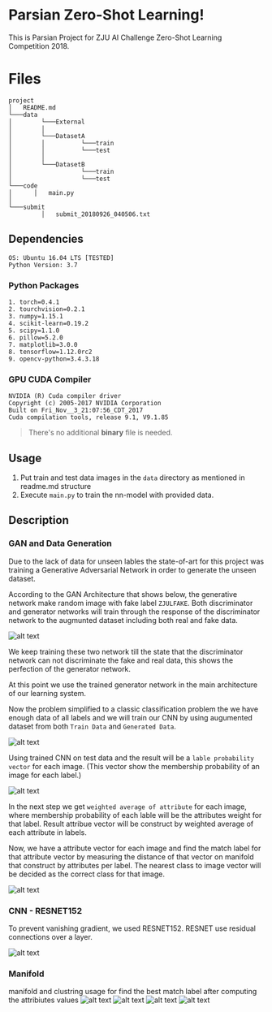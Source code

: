 # Parsian Zero-Shot Learning!

This is Parsian Project for ZJU AI Challenge Zero-Shot Learning Competition 2018.

# Files


```
project
│   README.md
└───data
│        └───External
│        │ 
│        └───DatasetA
│        │          └───train 	
│        │          └───test
│ 	     │ 	
│        └───DatasetB
│                   └───train 	
│                   └───test
└───code
│      │   main.py
│
└───submit
	     │   submit_20180926_040506.txt

```

## Dependencies
```
OS: Ubuntu 16.04 LTS [TESTED]
Python Version: 3.7
```

### Python Packages
	1. torch=0.4.1
	2. tourchvision=0.2.1
	3. numpy=1.15.1
	4. scikit-learn=0.19.2
	5. scipy=1.1.0
	6. pillow=5.2.0
	7. matplotlib=3.0.0
	8. tensorflow=1.12.0rc2
	9. opencv-python=3.4.3.18

### GPU CUDA Compiler
```
NVIDIA (R) Cuda compiler driver
Copyright (c) 2005-2017 NVIDIA Corporation
Built on Fri_Nov__3_21:07:56_CDT_2017
Cuda compilation tools, release 9.1, V9.1.85
```


> There's no additional **binary** file is needed.



## Usage

1. Put train and test data images in the `data` directory as mentioned in readme.md structure
2. Execute `main.py` to train the nn-model with provided data.



## Description

### GAN and Data Generation

Due to the lack of data for unseen lables the state-of-art for this project was training a Generative Adversarial Network in order to generate the unseen dataset.

According to the GAN Architecture that shows below, the generative network make random image with fake label `ZJULFAKE`. Both discriminator and generator networks will train through the response of the discriminator network to the augmunted dataset including both real and fake data.

![alt text][GAN]

We keep training these two network till the state that the discriminator network can not discriminate the fake and real data, this shows the perfection of the generator network.

At this point we use the trained generator network in the main architecture of our learning system.

Now the problem simplified to a classic classification problem the we have enough data of all labels and we will train our CNN by using augumented dataset from both `Train Data` and `Generated Data`.

![alt text][TRAIN]

Using trained CNN on test data and the result will be a `lable probability vector` for each image. 
(This vector show the membership probability of an image for each label.)

![alt text][TEST]


In the next step we get `weighted average of attribute` for each image, where membership probability of each lable will be the attributes weight for that label. Result attribue vector will be construct by weighted average of each attribute in labels.

Now, we have a attribute vector for each image and find the match label for that attribute vector by measuring the distance of that vector on manifold that construct by attributes per label. The nearest class to image vector will be decided as the correct class for that image. 

![alt text][ALL]

### CNN - RESNET152

To prevent vanishing gradient, we used RESNET152. RESNET use residual connections over a layer.

![alt text][RESNET]


### Manifold
manifold and clustring usage for find the best match label after computing the attribiutes values
![alt text][3d]
![alt text][t-SNE]
![alt text][MDS]
![alt text][Spectral]



[GAN]: ./img/GAN.png "The GAN Arcitecture"
[TEST]: ./img/Test.png "The Test Arcitecture"
[TRAIN]: ./img/Train.png "The Train Arcitecture"
[ALL]: ./img/All.png "The Main Architecture"
[RESNET]: ./img/RESNET.png "The RESNET Architecture"
[3d]: ./img/3d.png "Clustring"
[t-SNE]: ./img/t-SNE.png "t-SNE"
[MDS]: ./img/MDS.png "MDS"
[Spectral]: ./img/Spectral.png "Spectrul"

